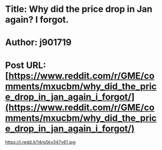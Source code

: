 # Title: Why did the price drop in Jan again? I forgot.
# Author: j901719
# Post URL: [https://www.reddit.com/r/GME/comments/mxucbm/why_did_the_price_drop_in_jan_again_i_forgot/](https://www.reddit.com/r/GME/comments/mxucbm/why_did_the_price_drop_in_jan_again_i_forgot/)


https://i.redd.it/14rg5ky347v61.jpg